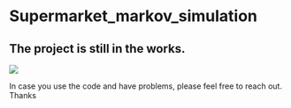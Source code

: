 # Supermarket_markov_simulation


## The project is still in the works. 


![](supermarket_simulation.gif)


In case you use the code and have problems, please feel free to reach out. Thanks


